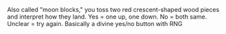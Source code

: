  Also called "moon blocks," you toss two red crescent-shaped wood pieces and interpret how they land. Yes = one up, one down. No = both same. Unclear = try again. Basically a divine yes/no button with RNG
